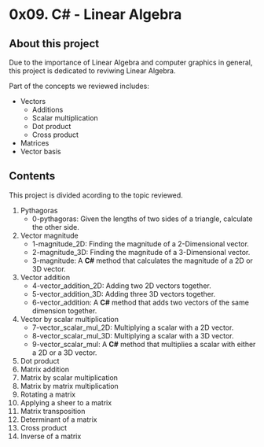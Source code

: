 # 0x09. C# - Linear Algebra

## About this project
Due to the importance of Linear Algebra and computer graphics in general, this project is dedicated to reviwing Linear Algebra.

Part of the concepts we reviewed includes:
- Vectors
    - Additions
    - Scalar multiplication
    - Dot product
    - Cross product
- Matrices
- Vector basis

## Contents
This project is divided acording to the topic reviewed.
1. Pythagoras
    - 0-pythagoras: Given the lengths of two sides of a triangle, calculate the other side.
2. Vector magnitude
    - 1-magnitude_2D: Finding the magnitude of a 2-Dimensional vector.
    - 2-magnitude_3D: Finding the magnitude of a 3-Dimensional vector.
    - 3-magnitude: A **C#** method that calculates the magnitude of a 2D or 3D vector.
3. Vector addition
    - 4-vector_addition_2D: Adding two 2D vectors together.
    - 5-vector_addition_3D: Adding three 3D vectors together.
    - 6-vector_addition: A **C#** method that adds two vectors of the same dimension together.
4. Vector by scalar multiplication
    - 7-vector_scalar_mul_2D: Multiplying a scalar with a 2D vector.
    - 8-vector_scalar_mul_3D: Multiplying a scalar with a 3D vector.
    - 9-vector_scalar_mul: A **C#** method that multiplies a scalar with either a 2D or a 3D vector.
5. Dot product
6. Matrix addition
7. Matrix by scalar multiplication
8. Matrix by matrix multiplication
9. Rotating a matrix
10. Applying a sheer to a matrix
11. Matrix transposition
12. Determinant of a matrix
13. Cross product
14. Inverse of a matrix
